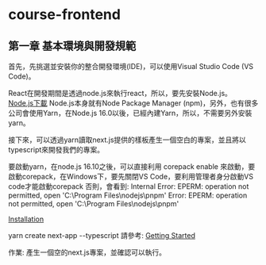 # course-frontend
## 第一章 基本環境與開發規範
首先，先挑選並安裝你的整合開發環境(IDE)，可以使用Visual Studio Code (VS Code)。

React在開發期間是透過node.js來執行react，所以，要先安裝Node.js。
[Node.js下載](https://nodejs.org/zh-tw/download/)
Node.js本身就有Node Package Manager (npm)，另外，也有很多公司會使用Yarn，在Node.js 16.0以後，已經內建Yarn，所以，不需要另外安裝yarn。

接下來，可以透過yarn讀取next.js提供的樣板產生一個空白的專案，並且將以typescript來開發我們的專案。

要啟動yarn，在node.js 16.10之後，可以直接利用
corepack enable
來啟動，要啟動corepack，在Windows下，要先關閉VS Code，要利用管理者身分啟動VS code才能啟動corepack
否則，會看到:
Internal Error: EPERM: operation not permitted, open 'C:\Program Files\nodejs\pnpm'
Error: EPERM: operation not permitted, open 'C:\Program Files\nodejs\pnpm'

[Installation](https://yarnpkg.com/getting-started/install)

yarn create next-app --typescript
請參考:
[Getting Started](https://nextjs.org/docs/getting-started)

作業: 產生一個空的next.js專案，並確認可以執行。